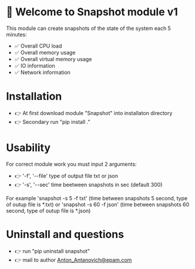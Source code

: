 # :wave: Welcome to Snapshot module v1

This module can create snapshots of the state of the system each 5 minutes:

- :white_check_mark: 	Overall CPU load 
- :white_check_mark:  Overall memory usage 
- :white_check_mark:  Overall virtual memory usage 
- :white_check_mark:  IO information 
- :white_check_mark:  Network information 


# Installation

- :point_right: At first download module "Snapshot" into installaton directory 
- :point_right: Secondary run "pip install ."

# Usability

For correct module work you must input 2 arguments:
- :point_right: '-f', '--file' type of output file txt or json
- :point_right: '-s', '--sec'  time beetween snapshots in sec (default 300)

For example 'snapshot -s 5 -f txt' (time between snapshots 5 second, type of outup file is *.txt) or 'snapshot -s 60 -f json' (time between snapshots 60 second, type of outup file is *.json)

# Uninstall and questions

- :point_right: run "pip uninstall snapshot"
- :point_right: mail to author Anton_Antanovich@epam.com
